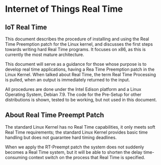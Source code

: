 Internet of Things Real Time
=======

## IoT Real Time 

This document describes the procedure of installing and using the Real Time Preemption patch for the Linux kernel, and discusses the first steps towards writing hard Real Time programs. It focuses on x86, as this is currently the most mature architecture.

This document will serve as a guidance for those whose purpose is to develop real time applications, having a Rea Time Preemption patch in the Linux Kernel. When talked about Real Time, the term Real Time Processing is pulled, when an output is immediately returned to the input. 

All procedures are done under the Intel Edison platform and a Linux Operating System, Debian 7.9. The code for the Pre-Setup for other distributions is shown, tested to be working, but not used in this document.


## About Real Time Preempt Patch

The standard Linux Kernel has no Real Time capabilities, it only meets soft Real Time requirements; the standard Linux Kernel provides basic time handling but does not guarantee hard timing deadlines.  

When we apply the RT-Preempt patch the system does not suddenly becomes a Real Time system, but it will be able to shorten the delay time-consuming context switch on the process that Real Time is specified.

